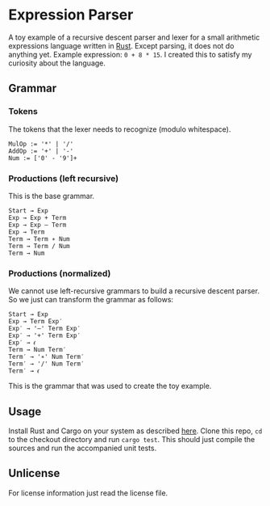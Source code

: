 # Expression Parser
A toy example of a recursive descent parser and lexer for a small arithmetic expressions language written in [Rust](https://www.rust-lang.org/). Except parsing, it does not do anything yet. Example expression: `0 + 8 * 15`. I created this to satisfy my curiosity about the language.

## Grammar
### Tokens
The tokens that the lexer needs to recognize (modulo whitespace).
```
MulOp := '*' | '/'
AddOp := '+' | '-'
Num := ['0' - '9']+
```

### Productions (left recursive)
This is the base grammar.
```
Start → Exp
Exp → Exp + Term
Exp → Exp – Term
Exp → Term
Term → Term ∗ Num
Term → Term / Num
Term → Num
```

### Productions (normalized)
We cannot use left-recursive grammars to build a recursive descent parser. So we just can transform the grammar as follows:
```
Start → Exp
Exp → Term Exp′
Exp′ → '–' Term Exp′
Exp′ → '+' Term Exp′
Exp′ → 𝜖
Term → Num Term′
Term′ → '∗' Num Term′
Term′ → '/' Num Term′
Term′ → 𝜖 
```
This is the grammar that was used to create the toy example.

## Usage
Install Rust and Cargo on your system as described [here](https://www.rust-lang.org/tools/install). Clone this repo, `cd` to the checkout directory and run `cargo test`. This should just compile the sources and run the accompanied unit tests.

## Unlicense
For license information just read the license file.
